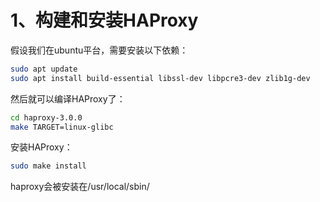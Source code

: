 # 1、构建和安装HAProxy

假设我们在ubuntu平台，需要安装以下依赖：

```bash
sudo apt update
sudo apt install build-essential libssl-dev libpcre3-dev zlib1g-dev
```

然后就可以编译HAProxy了：

```bash
cd haproxy-3.0.0
make TARGET=linux-glibc
```

安装HAProxy：

```bash
sudo make install
```

haproxy会被安装在/usr/local/sbin/
